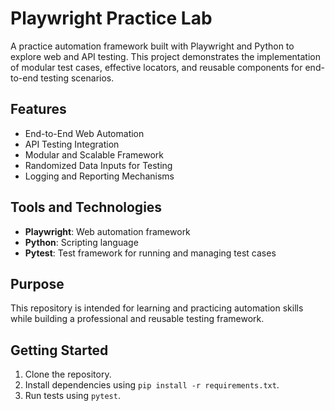 # Playwright Practice Lab
A practice automation framework built with Playwright and Python to explore web and API testing. This project demonstrates the implementation of modular test cases, effective locators, and reusable components for end-to-end testing scenarios.

## Features
- End-to-End Web Automation
- API Testing Integration
- Modular and Scalable Framework
- Randomized Data Inputs for Testing
- Logging and Reporting Mechanisms

## Tools and Technologies
- **Playwright**: Web automation framework
- **Python**: Scripting language
- **Pytest**: Test framework for running and managing test cases

## Purpose
This repository is intended for learning and practicing automation skills while building a professional and reusable testing framework.

## Getting Started
1. Clone the repository.
2. Install dependencies using `pip install -r requirements.txt`.
3. Run tests using `pytest`.

